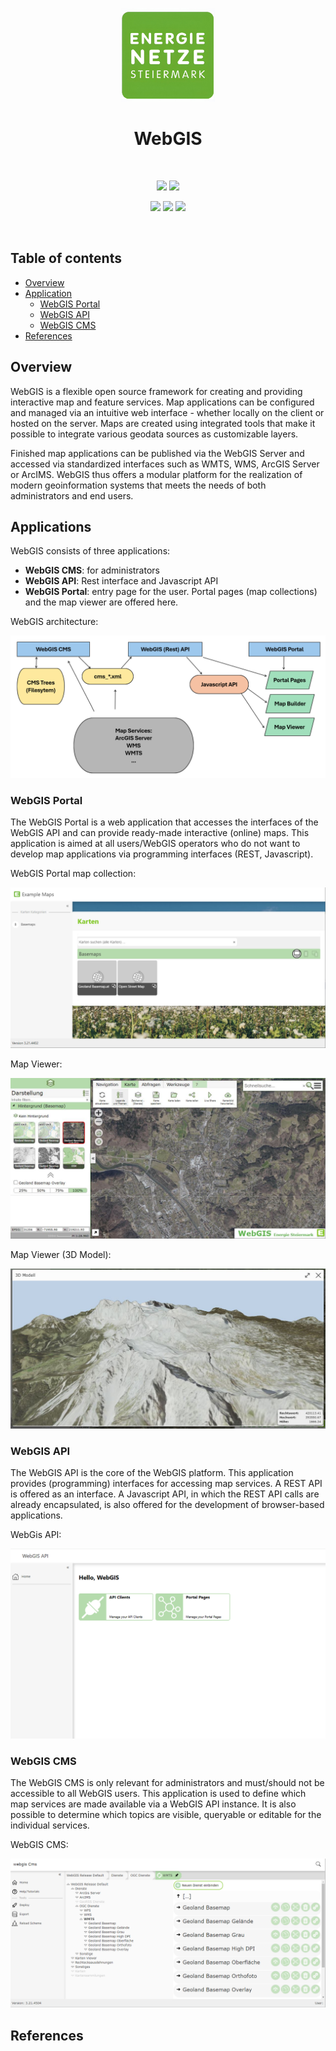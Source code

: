 ﻿<p align="center">
  <img src="docs/img/eNetzeLogo.jpg" alt="E-Netze Logo" width="150"">
</p>

<h1 align="center">WebGIS</h1><br>
<p align="center">
  <a href="https://www.e-netze.at/"><img src="https://img.shields.io/badge/Website-Energienetze Steiermark-green?style=flat-round"></a>
  <a href="https://docs.webgiscloud.com/de/webgis/index.html"><img src="https://img.shields.io/badge/Documentation-Online-green?style=flat-round"></a>
</p>

<p align="center">
  <img src="https://img.shields.io/badge/License-Apache%202.0-blue.svg">
  <img src="https://img.shields.io/badge/Version-7.25.1904-brightgreen">
  <img src="https://img.shields.io/badge/Platform-Windows%20%7C%20Linux-lightgrey">
</p><br>

## Table of contents

- [Overview](#overview)  
- [Application](#applications)  
  - [WebGIS Portal](#webgis-portal)  
  - [WebGIS API](#webgis-api)  
  - [WebGIS CMS](#webgis-cms)
- [References](#references)

## Overview  
WebGIS is a flexible open source framework for creating and providing interactive map and feature services. Map applications can be configured and managed via an intuitive web interface - whether locally on the client or hosted on the server. Maps are created using integrated tools that make it possible to integrate various geodata sources as customizable layers.

Finished map applications can be published via the WebGIS Server and accessed via standardized interfaces such as WMTS, WMS, ArcGIS Server or ArcIMS. WebGIS thus offers a modular platform for the realization of modern geoinformation systems that meets the needs of both administrators and end users.

## Applications  

WebGIS consists of three applications:

 - **WebGIS CMS**: for administrators
 - **WebGIS API**: Rest interface and Javascript API
 - **WebGIS Portal**: entry page for the user. Portal pages (map collections) and the map viewer are offered here.

WebGIS architecture:
<p align="center">
  <img src="docs/img/webGisArchitecture.png" alt="WebGIS Architektur"">
</p>

### WebGIS Portal

The WebGIS Portal is a web application that accesses the interfaces of the WebGIS API and can provide ready-made interactive (online) maps. This application is aimed at all users/WebGIS operators who do not want to develop map applications via programming interfaces (REST, Javascript).

WebGIS Portal map collection:
<p align="center">
  <img src="docs/img/porta1.png" alt="WebGIS Portal"">
</p>

Map Viewer:
<p align="center">
  <img src="docs/img/viewer1.jpg" alt="WebGIS Portal"">
</p> 

Map Viewer (3D Model):
<p align="center">
  <img src="docs/img/viewer-3d.jpg" alt="WebGIS Portal"">
</p>

### WebGIS API 

The WebGIS API is the core of the WebGIS platform. This application provides (programming) interfaces for accessing map services. A REST API is offered as an interface. A Javascript API, in which the REST API calls are already encapsulated, is also offered for the development of browser-based applications.

WebGis API:
<p align="center">
  <img src="docs/img/webGisApi.PNG" alt="WebGIS API">
</p>

### WebGIS CMS  

The WebGIS CMS is only relevant for administrators and must/should not be accessible to all WebGIS users. This application is used to define which map services are made available via a WebGIS API instance. It is also possible to determine which topics are visible, queryable or editable for the individual services.

WebGIS CMS:
<p align="center">
  <img src="docs/img/cms1.png" alt="WebGIS CMS">
</p>

## References
